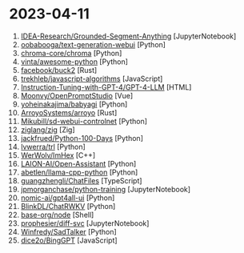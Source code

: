 # 2023-04-11

1. [IDEA-Research/Grounded-Segment-Anything](https://github.com/IDEA-Research/Grounded-Segment-Anything "Marrying Grounding DINO with Segment Anything & Stable Diffusion & BLIP & Whisper - Automatically Detect , Segment and Generate Anything with Image, Text, and Speech Inputs") [JupyterNotebook]
2. [oobabooga/text-generation-webui](https://github.com/oobabooga/text-generation-webui "A gradio web UI for running Large Language Models like LLaMA, llama.cpp, GPT-J, Pythia, OPT, and GALACTICA.") [Python]
3. [chroma-core/chroma](https://github.com/chroma-core/chroma "the open source embedding database") [Python]
4. [vinta/awesome-python](https://github.com/vinta/awesome-python "A curated list of awesome Python frameworks, libraries, software and resources") [Python]
5. [facebook/buck2](https://github.com/facebook/buck2 "Build system, successor to Buck") [Rust]
6. [trekhleb/javascript-algorithms](https://github.com/trekhleb/javascript-algorithms "📝 Algorithms and data structures implemented in JavaScript with explanations and links to further readings") [JavaScript]
7. [Instruction-Tuning-with-GPT-4/GPT-4-LLM](https://github.com/Instruction-Tuning-with-GPT-4/GPT-4-LLM "") [HTML]
8. [Moonvy/OpenPromptStudio](https://github.com/Moonvy/OpenPromptStudio "🥣 AIGC 提示词可视化编辑器") [Vue]
9. [yoheinakajima/babyagi](https://github.com/yoheinakajima/babyagi "") [Python]
10. [ArroyoSystems/arroyo](https://github.com/ArroyoSystems/arroyo "Arroyo is a distributed stream processing engine written in Rust") [Rust]
11. [Mikubill/sd-webui-controlnet](https://github.com/Mikubill/sd-webui-controlnet "WebUI extension for ControlNet") [Python]
12. [ziglang/zig](https://github.com/ziglang/zig "General-purpose programming language and toolchain for maintaining robust, optimal, and reusable software.") [Zig]
13. [jackfrued/Python-100-Days](https://github.com/jackfrued/Python-100-Days "Python - 100天从新手到大师") [Python]
14. [lvwerra/trl](https://github.com/lvwerra/trl "Train transformer language models with reinforcement learning.") [Python]
15. [WerWolv/ImHex](https://github.com/WerWolv/ImHex "🔍 A Hex Editor for Reverse Engineers, Programmers and people who value their retinas when working at 3 AM.") [C++]
16. [LAION-AI/Open-Assistant](https://github.com/LAION-AI/Open-Assistant "OpenAssistant is a chat-based assistant that understands tasks, can interact with third-party systems, and retrieve information dynamically to do so.") [Python]
17. [abetlen/llama-cpp-python](https://github.com/abetlen/llama-cpp-python "Python bindings for llama.cpp") [Python]
18. [guangzhengli/ChatFiles](https://github.com/guangzhengli/ChatFiles "Have a conversation with files ｜与你的文件对话") [TypeScript]
19. [jpmorganchase/python-training](https://github.com/jpmorganchase/python-training "Python training for business analysts and traders") [JupyterNotebook]
20. [nomic-ai/gpt4all-ui](https://github.com/nomic-ai/gpt4all-ui "gpt4all chatbot ui") [Python]
21. [BlinkDL/ChatRWKV](https://github.com/BlinkDL/ChatRWKV "ChatRWKV is like ChatGPT but powered by RWKV (100% RNN) language model, and open source.") [Python]
22. [base-org/node](https://github.com/base-org/node "Everything required to run your own Base node") [Shell]
23. [prophesier/diff-svc](https://github.com/prophesier/diff-svc "Singing Voice Conversion via diffusion model") [JupyterNotebook]
24. [Winfredy/SadTalker](https://github.com/Winfredy/SadTalker "（CVPR 2023）SadTalker：Learning Realistic 3D Motion Coefficients for Stylized Audio-Driven Single Image Talking Face Animation") [Python]
25. [dice2o/BingGPT](https://github.com/dice2o/BingGPT "Desktop application of new Bing's AI-powered chat (Windows, macOS and Linux)") [JavaScript]
